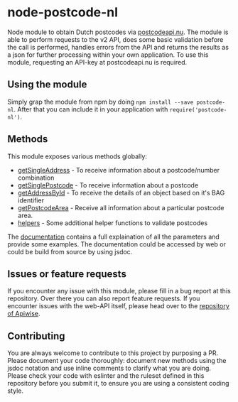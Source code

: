 # node-postcode-nl
Node module to obtain Dutch postcodes via [postcodeapi.nu](https://www.postcodeapi.nu). The module is able to perform requests to the v2 API, does some basic validation before the call is performed, handles errors from the API and returns the results as a json for further processing within your own application. To use this module, requesting an API-key at postcodeapi.nu is required.

## Using the module
Simply grap the module from npm by doing `npm install --save postcode-nl`. After that you can include it in your application with `require('postcode-nl')`.

## Methods
This module exposes various methods globally:

- [getSingleAddress](https://joostdebruijn.github.io/node-postcode-nl/docs/global.html#getSingleAddress) - To receive information about a postcode/number combination
- [getSinglePostcode](https://joostdebruijn.github.io/node-postcode-nl/docs/global.html#getSinglePostcode) - To receive information about a postcode
- [getAddressById](https://joostdebruijn.github.io/node-postcode-nl/docs/global.html#getAddressById) - To receive the details of an object based on it's BAG identifier
- [getPostcodeArea](https://joostdebruijn.github.io/node-postcode-nl/docs/global.html#getPostcodeArea) - Receive all information about a particular postcode area.
- [helpers](https://joostdebruijn.github.io/node-postcode-nl/docs/module-helpers.html) - Some additional helper functions to validate postcodes

The [documentation](https://joostdebruijn.github.io/node-postcode-nl) contains a full explaination of all the parameters and provide some examples. The documentation could be accessed by web or could be build from source by using jsdoc.

## Issues or feature requests
If you encounter any issue with this module, please fill in a bug report at this repository. Over there you can also report feature requests. If you encounter issues with the web-API itself, please head over to the [repository of Apiwise](https://github.com/apiwise/postcodeapi).

## Contributing
You are always welcome to contribute to this project by purposing a PR. Please document your code thoroughly: document new methods using the jsdoc notation and use inline comments to clarify what you are doing. Please check your code with eslinter and the ruleset defined in this repository before you submit it, to ensure you are using a consistent coding style.
